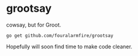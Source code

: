 # grootsay

cowsay, but for Groot.

```
go get github.com/fouralarmfire/grootsay
```


Hopefully will soon find time to make code cleaner.
